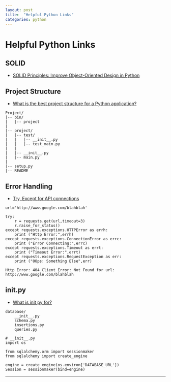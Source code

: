 ```yaml
---
layout: post
title:  "Helpful Python Links"
categories: python
---
```


# Helpful Python Links

## SOLID

- [SOLID Principles: Improve Object-Oriented Design in Python](https://realpython.com/solid-principles-python/)


## Project Structure

- [What is the best project structure for a Python application?](https://stackoverflow.com/questions/193161/what-is-the-best-project-structure-for-a-python-application)
```
Project/
|-- bin/
|   |-- project
|
|-- project/
|   |-- test/
|   |   |-- __init__.py
|   |   |-- test_main.py
|   |   
|   |-- __init__.py
|   |-- main.py
|
|-- setup.py
|-- README
```


## Error Handling

- [Try, Except for API connections](https://stackoverflow.com/questions/16511337/correct-way-to-try-except-using-python-requests-module)
```
url='http://www.google.com/blahblah'

try:
    r = requests.get(url,timeout=3)
    r.raise_for_status()
except requests.exceptions.HTTPError as errh:
    print ("Http Error:",errh)
except requests.exceptions.ConnectionError as errc:
    print ("Error Connecting:",errc)
except requests.exceptions.Timeout as errt:
    print ("Timeout Error:",errt)
except requests.exceptions.RequestException as err:
    print ("OOps: Something Else",err)

Http Error: 404 Client Error: Not Found for url: http://www.google.com/blahblah
```
## __init__.py

- [What is init py for?](https://stackoverflow.com/questions/448271/what-is-init-py-for)
```
database/
    __init__.py
    schema.py
    insertions.py
    queries.py
```
```
# __init__.py
import os

from sqlalchemy.orm import sessionmaker
from sqlalchemy import create_engine

engine = create_engine(os.environ['DATABASE_URL'])
Session = sessionmaker(bind=engine)
```

---